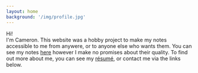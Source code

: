 ```yaml
---
layout: home
background: '/img/profile.jpg'
---
```


Hi!  
I'm Cameron. This website was a hobby project to make my notes accessible
to me from anywere, or to anyone else who wants them. You can see my notes
[here](/notes) however I make no promises about their quality. To find out more
about me, you can see my [résumé](/cv), or contact me via the links below.
